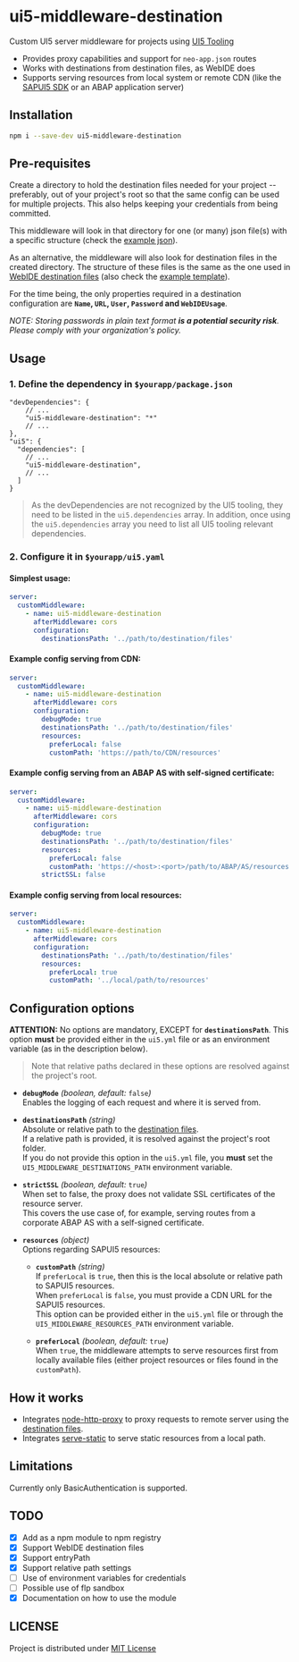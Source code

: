 # ui5-middleware-destination
Custom UI5 server middleware for projects using [UI5 Tooling](https://sap.github.io/ui5-tooling)
* Provides proxy capabilities and support for `neo-app.json` routes
* Works with destinations from destination files, as WebIDE does
* Supports serving resources from local system or remote CDN (like the [SAPUI5 SDK](https://sapui5.hana.ondemand.com) or an ABAP application server)

## Installation
```bash
npm i --save-dev ui5-middleware-destination
```

## Pre-requisites
Create a directory to hold the destination files needed for your project -- preferably, out of your project's root so that the same config can be used for multiple projects. This also helps keeping your credentials from being committed.

This middleware will look in that directory for one (or many) json file(s) with a specific structure (check the [example json](templates/destinations.json)).

As an alternative, the middleware will also look for destination files in the created directory. The structure of these files is the same as the one used in [WebIDE destination files](https://help.sap.com/viewer/825270ffffe74d9f988a0f0066ad59f0/CF/en-US/2cf47f37e34c428c97a51057733c0394.html) (also check the [example template](templates/webide-destination)).

For the time being, the only properties required in a destination configuration are **`Name`, `URL`, `User`, `Password` and `WebIDEUsage`**.

*NOTE: Storing passwords in plain text format ***is a potential security risk***. Please comply with your organization's policy.*

## Usage
### 1. Define the dependency in `$yourapp/package.json`

```jsonc
"devDependencies": {
    // ...
    "ui5-middleware-destination": "*"
    // ...
},
"ui5": {
  "dependencies": [
    // ...
    "ui5-middleware-destination",
    // ...
  ]
}
```

> As the devDependencies are not recognized by the UI5 tooling, they need to be listed in the `ui5.dependencies` array. In addition, once using the `ui5.dependencies` array you need to list all UI5 tooling relevant dependencies.

### 2. Configure it in `$yourapp/ui5.yaml`

#### Simplest usage:
```yaml
server:
  customMiddleware:
    - name: ui5-middleware-destination
      afterMiddleware: cors
      configuration:
  	    destinationsPath: '../path/to/destination/files'
```

#### Example config serving from CDN:
```yaml
server:
  customMiddleware:
    - name: ui5-middleware-destination
      afterMiddleware: cors
      configuration:
        debugMode: true
        destinationsPath: '../path/to/destination/files'
        resources:
          preferLocal: false
          customPath: 'https://path/to/CDN/resources'
```

#### Example config serving from an ABAP AS with self-signed certificate:
```yaml
server:
  customMiddleware:
    - name: ui5-middleware-destination
      afterMiddleware: cors
      configuration:
        debugMode: true
        destinationsPath: '../path/to/destination/files'
        resources:
          preferLocal: false
          customPath: 'https://<host>:<port>/path/to/ABAP/AS/resources'
        strictSSL: false
```

#### Example config serving from local resources:
```yaml
server:
  customMiddleware:
    - name: ui5-middleware-destination
      afterMiddleware: cors
      configuration:
        destinationsPath: '../path/to/destination/files'
        resources:
          preferLocal: true
          customPath: '../local/path/to/resources'
```

## Configuration options
**ATTENTION:** No options are mandatory, EXCEPT for **`destinationsPath`**. This option **must** be provided either in the `ui5.yml` file or as an environment variable (as in the description below).

> Note that relative paths declared in these options are resolved against the project's root.

* **`debugMode`** *(boolean, default:* `false`*)*  
Enables the logging of each request and where it is served from.

* **`destinationsPath`** *(string)*  
Absolute or relative path to the [destination files](#pre-requisites).  
If a relative path is provided, it is resolved against the project's root folder.  
If you do not provide this option in the `ui5.yml` file, you **must** set the `UI5_MIDDLEWARE_DESTINATIONS_PATH` environment variable. 

* **`strictSSL`** *(boolean, default:* `true`*)*  
When set to false, the proxy does not validate SSL certificates of the resource server.  
This covers the use case of, for example, serving routes from a corporate ABAP AS with a self-signed certificate.

* **`resources`** *(object)*  
Options regarding SAPUI5 resources:

  * **`customPath`** *(string)*  
  If `preferLocal` is `true`, then this is the local absolute or relative path to SAPUI5 resources.  
  When `preferLocal` is `false`, you must provide a CDN URL for the SAPUI5 resources.  
  This option can be provided either in the `ui5.yml` file or through the `UI5_MIDDLEWARE_RESOURCES_PATH` environment variable.
  
  * **`preferLocal`** *(boolean, default:* `true`*)*  
  When `true`, the middleware attempts to serve resources first from locally available files (either project resources or files found in the `customPath`).

## How it works
* Integrates [node-http-proxy](https://github.com/http-party/node-http-proxy) to proxy requests to remote server using the [destination files](#pre-requisites).
* Integrates [serve-static](https://github.com/expressjs/serve-static) to serve static resources from a local path.

## Limitations
Currently only BasicAuthentication is supported.

## TODO

- [x] Add as a npm module to npm registry
- [x] Support WebIDE destination files
- [x] Support entryPath
- [x] Support relative path settings
- [ ] Use of environment variables for credentials
- [ ] Possible use of flp sandbox
- [x] Documentation on how to use the module

## LICENSE
Project is distributed under [MIT License](LICENSE)